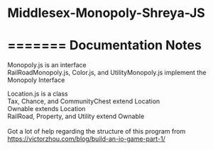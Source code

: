 # Middlesex-Monopoly-Shreya-JS
=======
Documentation Notes
=======
Monopoly.js is an interface <br>
RailRoadMonopoly.js, Color.js, and UtilityMonopoly.js implement the Monopoly Interface<br>

Location.js is a class <br>
Tax, Chance, and CommunityChest extend Location<br>
Ownable extends Location<br>
RailRoad, Property, and Utility extend Ownable<br><br>
Got a lot of help regarding the structure of this program from https://victorzhou.com/blog/build-an-io-game-part-1/
